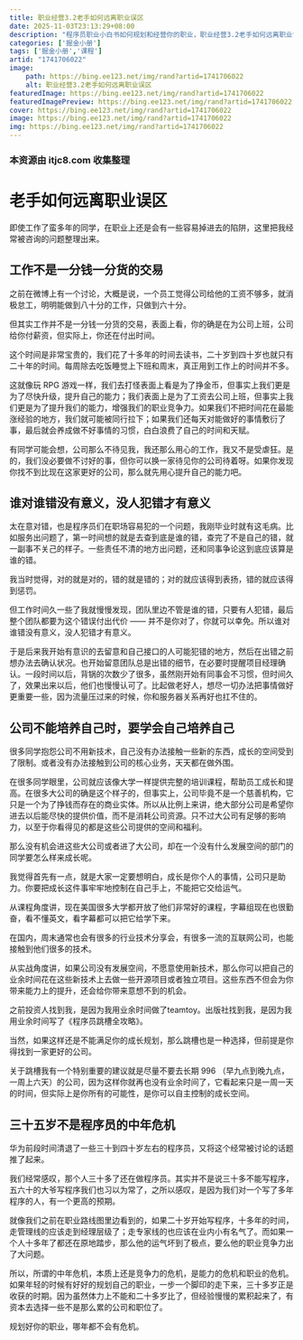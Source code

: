 ```yaml
---
title: 职业经营3.2老手如何远离职业误区
date: 2025-11-03T23:13:29+08:00
description: "程序员职业小白书如何规划和经营你的职业，职业经营3.2老手如何远离职业误区"
categories: ['掘金小册']
tags: ['掘金小册','课程']
artid: "1741706022"
image:
    path: https://bing.ee123.net/img/rand?artid=1741706022
    alt: 职业经营3.2老手如何远离职业误区
featuredImage: https://bing.ee123.net/img/rand?artid=1741706022
featuredImagePreview: https://bing.ee123.net/img/rand?artid=1741706022
cover: https://bing.ee123.net/img/rand?artid=1741706022
image: https://bing.ee123.net/img/rand?artid=1741706022
img: https://bing.ee123.net/img/rand?artid=1741706022
---
```


### 本资源由 itjc8.com 收集整理
# 老手如何远离职业误区

即使工作了蛮多年的同学，在职业上还是会有一些容易掉进去的陷阱，这里把我经常被咨询的问题整理出来。

## 工作不是一分钱一分货的交易

之前在微博上有一个讨论，大概是说，一个员工觉得公司给他的工资不够多，就消极怠工，明明能做到八十分的工作，只做到六十分。

但其实工作并不是一分钱一分货的交易，表面上看，你的确是在为公司上班，公司给你付薪资，但实际上，你还在付出时间。

这个时间是非常宝贵的，我们花了十多年的时间去读书，二十岁到四十岁也就只有二十年的时间。每周除去吃饭睡觉上下班和周末，真正用到工作上的时间并不多。

这就像玩 RPG 游戏一样，我们去打怪表面上看是为了挣金币，但事实上我们更是为了尽快升级，提升自己的能力；我们表面上是为了工资去公司上班，但事实上我们更是为了提升我们的能力，增强我们的职业竞争力。如果我们不把时间花在最能涨经验的地方，我们就可能被同行拉下；如果我们还每天对能做好的事情敷衍了事，最后就会养成做不好事情的习惯，白白浪费了自己的时间和天赋。

有同学可能会想，公司那么不待见我，我还那么用心的工作，我又不是受虐狂。是的，我们没必要做不讨好的事，但你可以换一家待见你的公司待着呀。如果你发现你找不到比现在这家更好的公司，那么就先用心提升自己的能力吧。

## 谁对谁错没有意义，没人犯错才有意义

太在意对错，也是程序员们在职场容易犯的一个问题，我刚毕业时就有这毛病。比如服务出问题了，第一时间想的就是去查到底是谁的错，查完了不是自己的错，就一副事不关己的样子。一些责任不清的地方出问题，还和同事争论这到底应该算是谁的错。

我当时觉得，对的就是对的，错的就是错的；对的就应该得到表扬，错的就应该得到惩罚。

但工作时间久一些了我就慢慢发现，团队里边不管是谁的错，只要有人犯错，最后整个团队都要为这个错误付出代价 —— 并不是你对了，你就可以幸免。所以谁对谁错没有意义，没人犯错才有意义。

于是后来我开始有意识的去留意和自己接口的人可能犯错的地方，然后在出错之前想办法去确认状况。也开始留意团队总是出错的细节，在必要时提醒项目经理确认。一段时间以后，背锅的次数少了很多，虽然刚开始有同事会不习惯，但时间久了，效果出来以后，他们也慢慢认可了。比起做老好人，想尽一切办法把事情做好更重要一些，因为流量压过来的时候，你和服务器关系再好也扛不住的。

## 公司不能培养自己时，要学会自己培养自己

很多同学抱怨公司不用新技术，自己没有办法接触一些新的东西，成长的空间受到了限制。或者没有办法接触到公司的核心业务，天天都在做外围。

在很多同学眼里，公司就应该像大学一样提供完整的培训课程，帮助员工成长和提高。在很多大公司的确是这个样子的，但事实上，公司毕竟不是一个慈善机构，它只是一个为了挣钱而存在的商业实体。所以从比例上来讲，绝大部分公司是希望你进去以后能尽快的提供价值，而不是消耗公司资源。只不过大公司有足够的影响力，以至于你看得见的都是这些公司提供的空间和福利。

那么没有机会进这些大公司或者进了大公司，却在一个没有什么发展空间的部门的同学要怎么样来成长呢。

我觉得首先有一点，就是大家一定要想明白，成长是你个人的事情，公司只是助力。你要把成长这件事牢牢地控制在自己手上，不能把它交给运气。

从课程角度讲，现在美国很多大学都开放了他们非常好的课程，字幕组现在也很勤奋，看不懂英文，看字幕都可以把它给学下来。

在国内，周末通常也会有很多的行业技术分享会，有很多一流的互联网公司，也能接触到他们很多的技术。

从实战角度讲，如果公司没有发展空间，不愿意使用新技术，那么你可以把自己的业余时间花在这些新技术上去做一些开源项目或者独立项目。这些东西不但会为你带来能力上的提升，还会给你带来意想不到的机会。

之前投资人找到我，是因为我用业余时间做了teamtoy。出版社找到我，是因为我用业余时间写了《程序员跳槽全攻略》。

当然，如果这样还是不能满足你的成长规划，那么跳槽也是一种选择，但前提是你得找到一家更好的公司。

关于跳槽我有一个特别重要的建议就是尽量不要去长期 996 （早九点到晚九点，一周上六天）的公司，因为这样你就再也没有业余时间了，它看起来只是一周一天的时间，但实际上是你所有的可能性，是你可以自主控制的成长空间。

## 三十五岁不是程序员的中年危机

华为前段时间清退了一些三十到四十岁左右的程序员，又将这个经常被讨论的话题推了起来。

我们经常感叹，那个人三十多了还在做程序员。其实并不是说三十多不能写程序，五六十的大爷写程序我们也习以为常了，之所以感叹，是因为我们对一个写了多年程序的人，有一个更高的预期。

就像我们之前在职业路线图里边看到的，如果二十岁开始写程序，十多年的时间，走管理线的应该走到经理层级了；走专家线的也应该在业内小有名气了。而如果一个人十多年了都还在原地踏步，那么他的运气坏到了极点，要么他的职业竞争力出了大问题。

所以，所谓的中年危机，本质上还是竞争力的危机，是能力的危机和职业的危机。如果年轻的时候有好好的规划自己的职业，一步一个脚印的走下来，三十多岁正是收获的时期。因为虽然体力上不能和二十多岁比了，但经验慢慢的累积起来了，有资本去选择一些不是那么累的公司和职位了。

规划好你的职业，哪年都不会有危机。